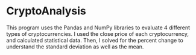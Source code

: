 # CryptoAnalysis
This program uses the Pandas and NumPy libraries to evaluate 4 different types of cryptocurrencies. I used the close price of each cryptocurrency, and calculated statistical data. Then, I solved for the percent change to understand the standard deviation as well as the mean. 
